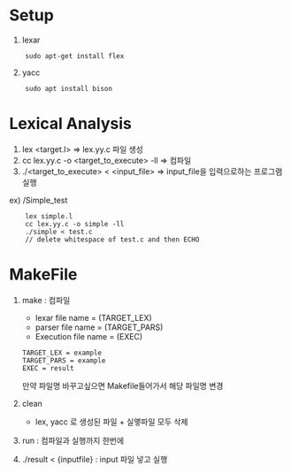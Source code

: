 # Setup
1. lexar
```
    sudo apt-get install flex
```

2. yacc
```
    sudo apt install bison
```

# Lexical Analysis
1. lex <target.l>   => lex.yy.c 파일 생성
2. cc lex.yy.c -o <target_to_execute> -ll  => 컴파일
3. ./<target_to_execute> < <input_file> => input_file을 입력으로하는 프로그램 실행 

ex) /Simple_test
```
    lex simple.l
    cc lex.yy.c -o simple -ll
    ./simple < test.c
    // delete whitespace of test.c and then ECHO
```

# MakeFile
1. make : 컴파일
    - lexar file name = (TARGET_LEX)
    - parser file name = (TARGET_PARS)
    - Execution file name = (EXEC)
    ```
    TARGET_LEX = example
    TARGET_PARS = example
    EXEC = result
    ```
    만약 파일명 바꾸고싶으면 Makefile들어가서 해당 파일명 변경

2. clean
    - lex, yacc 로 생성된 파일 + 실앻파일 모두 삭제

3. run : 컴파일과 실행까지 한번에

4. ./result < {inputfile} : input 파일 넣고 실행